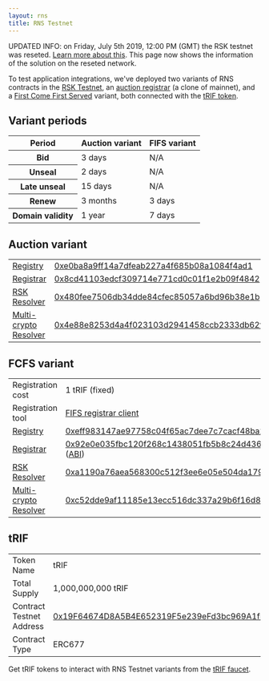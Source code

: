 ```yaml
---
layout: rns
title: RNS Testnet
---
```


<div class="fade alert alert-warning show">UPDATED INFO: on Friday, July 5th 2019, 12:00 PM (GMT) the RSK testnet was reseted. <a href="https://www.rsk.co/noticia/announcement-upcoming-rsk-testnet-reset-and-wasabi-rollout-plan/">Learn more about this</a>. This page now shows the information of the solution on the reseted network.</div>

To test application integrations, we've deployed two variants of RNS contracts in the [RSK Testnet](https://explorer.testnet.rsk.co), an [auction registrar](#auction-variant) (a clone of mainnet), and a [First Come First Served](#fcfs-variant) variant, both connected with the [tRIF token](#trif).


## Variant periods


<table class="table">
  <thead>
    <tr>
      <th scope="col">Period</th>
      <th scope="col">Auction variant</th>
      <th scope="col">FIFS variant</th>
    </tr>
  </thead>
  <tbody>
    <tr>
      <th scope="row">Bid</th>
      <td>3 days</td>
      <td>N/A</td>
    </tr>
    <tr>
      <th scope="row">Unseal</th>
      <td>2 days</td>
      <td>N/A</td>
    </tr>
    <tr>
      <th scope="row">Late unseal</th>
      <td>15 days</td>
      <td>N/A</td>
    </tr>
    <tr>
      <th scope="row">Renew</th>
      <td>3 months</td>
      <td>3 days</td>
    </tr>
    <tr>
      <th scope="row">Domain validity</th>
      <td>1 year</td>
      <td>7 days</td>
    </tr>
  </tbody>
</table>


## Auction variant

<table class="table">
  <tbody>
    <tr>
      <td scope="row"><a href="/Architecture/Registry">Registry</a></td>
      <td><a href="http://explorer.testnet.rsk.co/address/0xe0ba8a9ff14a7dfeab227a4f685b08a1084f4ad1" target="_blank">0xe0ba8a9ff14a7dfeab227a4f685b08a1084f4ad1</a></td>
    </tr>
    <tr>
      <td scope="row"><a href="/Architecture/Registrar">Registrar</a></td>
      <td><a href="http://explorer.testnet.rsk.co/address/0x8cd41103edcf309714e771cd0c01f1e2b09f4842" target="_blank">0x8cd41103edcf309714e771cd0c01f1e2b09f4842</a></td>
    </tr>
    <tr>
      <td scope="row"><a href="/Architecture/RSKResolver">RSK Resolver</a></td>
      <td><a href="http://explorer.testnet.rsk.co/address/0x480fee7506db34dde84cfec85057a6bd96b38e1b" target="_blank">0x480fee7506db34dde84cfec85057a6bd96b38e1b</a></td>
    </tr>
    <tr>
      <td scope="row"><a href="/Architecture/MultiCryptoResolver">Multi-crypto Resolver</a></td>
      <td><a href="http://explorer.testnet.rsk.co/address/0x4e88e8253d4a4f023103d2941458ccb2333db62f" target="_blank">0x4e88e8253d4a4f023103d2941458ccb2333db62f</a></td>
    </tr>
  </tbody>
</table>

## FCFS variant


<table class="table">
  <tbody>
    <tr>
      <td scope="row">Registration cost</td>
      <td>1 tRIF (fixed)</td>
    </tr>
    <tr>
      <td scope="row">Registration tool</td>
      <td><a href="https://testnet.rns.rifos.org" target="_blank">FIFS registrar client</a></td>
    </tr>
    <tr>
      <td scope="row"><a href="/Architecture/Registry">Registry</a></td>
      <td><a href="http://explorer.testnet.rsk.co/address/0xeff983147ae97758c04f65ac7dee7c7cacf48ba2" target="_blank">0xeff983147ae97758c04f65ac7dee7c7cacf48ba2</a></td>
    </tr>
    <tr>
      <td scope="row"><a href="/Architecture/Registrar">Registrar</a></td>
      <td>
        <a href="http://explorer.testnet.rsk.co/address/0x92e0e035fbc120f268c1438051fb5b8c24d43641" target="_blank">0x92e0e035fbc120f268c1438051fb5b8c24d43641</a>
        (<a href="/Architecture/TestnetFCFSRegistrar.json">ABI</a>)
      </td>
    </tr>
    <tr>
      <td scope="row"><a href="/Architecture/RSKResolver">RSK Resolver</a></td>
      <td><a href="http://explorer.testnet.rsk.co/address/0xa1190a76aea568300c512f3ee6e05e504da1797f" target="_blank">0xa1190a76aea568300c512f3ee6e05e504da1797f</a></td>
    </tr>
    <tr>
      <td scope="row"><a href="/Architecture/MultiCryptoResolver">Multi-crypto Resolver</a></td>
      <td><a href="http://explorer.testnet.rsk.co/address/0xc52dde9af11185e13ecc516dc337a29b6f16d821" target="_blank">0xc52dde9af11185e13ecc516dc337a29b6f16d821</a></td>
    </tr>
  </tbody>
</table>

## tRIF

<table class="table">
  <tbody>
    <tr>
      <td scope="row">Token Name</td>
      <td>tRIF</td>
    </tr>
    <tr>
      <td scope="row">Total Supply</td>
      <td>1,000,000,000 tRIF</td>
    </tr>
    <tr>
      <td scope="row">Contract Testnet Address</td>
      <td><a href="http://explorer.testnet.rsk.co/address/0x19F64674D8A5B4E652319F5e239eFd3bc969A1fE" target="_blank">0x19F64674D8A5B4E652319F5e239eFd3bc969A1fE</a></td>
    </tr>
    <tr>
      <td scope="row">Contract Type</td>
      <td>ERC677</td>
    </tr>
  </tbody>
</table>

Get tRIF tokens to interact with RNS Testnet variants from the [tRIF faucet](https://faucet.rifos.org).
